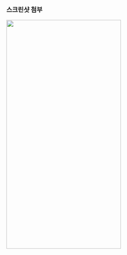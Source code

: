 ### 스크린샷 첨부
<img src="https://user-images.githubusercontent.com/115209527/226971838-be04c47e-fcfd-46ed-983c-ae7e1416d6e8.png" width="300" height="600"/>

